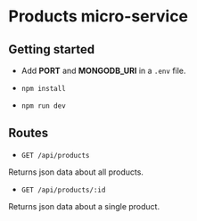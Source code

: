 # Products micro-service

## Getting started

- Add **PORT** and **MONGODB_URI** in a `.env` file.

- `npm install`

- `npm run dev`

## Routes

- `GET /api/products`

Returns json data about all products.

- `GET /api/products/:id`

Returns json data about a single product.
